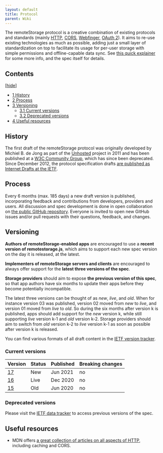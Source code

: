 ```yaml
---
layout: default
title: Protocol
parent: Wiki
---
```


The remoteStorage protocol is a creative combination of existing protocols and standards (mainly [HTTP](https://en.wikipedia.org/wiki/Hypertext_Transfer_Protocol), [CORS](https://en.wikipedia.org/wiki/Cross-origin_resource_sharing), [Webfinger](https://webfinger.net/), [OAuth 2](http://oauth.net/)). It aims to re-use existing technologies as much as possible, adding just a small layer of standardization on top to facilitate its usage for per-user storage with simple permissions and offline-capable data sync. See [this quick explainer](https://remotestorage.io/#explainer-protocol) for some more info, and the spec itself for details.

## Contents

 \[[hide](#)\] 

-   [1 History](#History)
-   [2 Process](#Process)
-   [3 Versioning](#Versioning)
    -   [3.1 Current versions](#Current_versions)
    -   [3.2 Deprecated versions](#Deprecated_versions)
-   [4 Useful resources](#Useful_resources)

## History

The first draft of the remoteStorage protocol was originally developed by Michiel B. de Jong as part of the [Unhosted](https://unhosted.org) project in 2011 and has been published at a [W3C Community Group](https://www.w3.org/community/unhosted/), which has since been deprecated. Since December 2012, the protocol specification drafts [are published as Internet Drafts at the IETF](https://datatracker.ietf.org/doc/draft-dejong-remotestorage/).

## Process

Every 6 months (max. 185 days) a new draft version is published, incorporating feedback and contributions from developers, providers and users. All discussion and spec development is done in open collaboration on [the public GitHub repository](https://github.com/remotestorage/spec). Everyone is invited to open new GitHub issues and/or pull requests with their questions, feedback, and changes.

## Versioning

**Authors of remoteStorage-enabled apps** are encouraged to use a **recent version of remotestorage.js**, which aims to support each new spec version on the day it is released, at the latest.

**Implementers of remoteStorage servers and clients** are encouraged to always offer support for the **latest three versions of the spec**.

**Storage providers** should aim to expose **the previous version of this spec**, so that app authors have six months to update their apps before they become potentially incompatible.

The latest three versions can be thought of as _new_, _live_, and _old_. When for instance version 03 was published, version 02 moved from _new_ to _live_, and version 01 moved from _live_ to _old_. So during the six months after version k is published, apps should add support for the _new_ version k, while still supporting _live_ version k-1 and _old_ version k-2. Storage providers should aim to switch from _old_ version k-2 to _live_ version k-1 as soon as possible after version k is released.

You can find various formats of all draft content in the [IETF version tracker](https://datatracker.ietf.org/doc/draft-dejong-remotestorage/).

### Current versions

| Version | Status | Published | Breaking changes |
| --- | --- | --- | --- |
| [17](https://tools.ietf.org/html/draft-dejong-remotestorage-17) | New | Jun 2021 | no |
| [16](https://tools.ietf.org/html/draft-dejong-remotestorage-16) | Live | Dec 2020 | no |
| [15](https://tools.ietf.org/html/draft-dejong-remotestorage-15) | Old | Jun 2020 | no |

### Deprecated versions

Please visit the [IETF data tracker](https://datatracker.ietf.org/doc/draft-dejong-remotestorage/) to access previous versions of the spec.

## Useful resources

-   MDN offers [a great collection of articles on all aspects of HTTP](https://developer.mozilla.org/en-US/docs/Web/HTTP), including caching and CORS.
